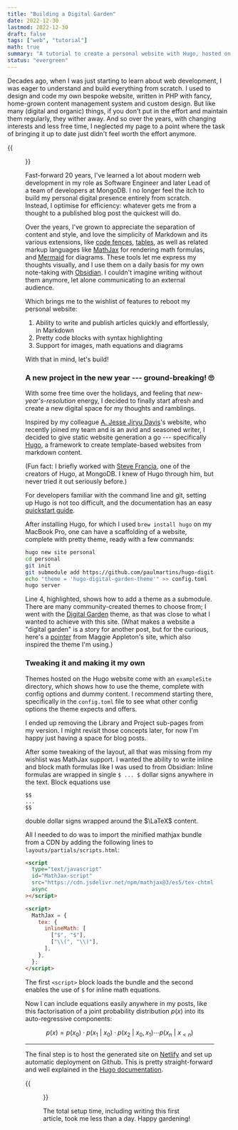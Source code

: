 ```yaml
---
title: "Building a Digital Garden"
date: 2022-12-30
lastmod: 2022-12-30
draft: false
tags: ["web", "tutorial"]
math: true
summary: "A tutorial to create a personal website with Hugo, hosted on Netlify."
status: "evergreen"
---
```


Decades ago, when I was just starting to learn about web development, I was eager to understand and build everything from scratch. I used to design and code my own bespoke website, written in PHP with fancy, home-grown content management system and custom design. But like many (digital and organic) things, if you don't put in the effort and maintain them regularly, they wither away. And so over the years, with changing interests and less free time, I neglected my page to a point where the task of bringing it up to date just didn't feel worth the effort anymore.

{{<figure src="./autumn-leaves.jpg" width="100%" alt="autumn leaves">}}

Fast-forward 20 years, I've learned a lot about modern web development in my role as Software Engineer and later Lead of a team of developers at MongoDB. I no longer feel the itch to build my personal digital presence entirely from scratch. Instead, I optimise for efficiency: whatever gets me from a thought to a published blog post the quickest will do.

Over the years, I've grown to appreciate the separation of content and style, and love the simplicity of Markdown and its various extensions, like [code fences][md-code-fences], [tables][md-tables], as well as related markup languages like [MathJax][mathjax] for rendering math formulas, and [Mermaid][mermaid] for diagrams. These tools let me express my thoughts visually, and I use them on a daily basis for my own note-taking with [Obsidian][obsidian]. I couldn't imagine writing without them anymore, let alone communicating to an external audience.

Which brings me to the wishlist of features to reboot my personal website:

1. Ability to write and publish articles quickly and effortlessly, in Markdown
2. Pretty code blocks with syntax highlighting
3. Support for images, math equations and diagrams

With that in mind, let's build!

### A new project in the new year --- ground-breaking! 🙄

With some free time over the holidays, and feeling that _new-year's-resolution_ energy, I decided to finally start afresh and create a new digital space for my thoughts and ramblings.

Inspired by my colleague [A. Jesse Jiryu Davis][emptysquare]'s website, who recently joined my team and is an avid and seasoned writer, I decided to give static website generation a go --- specifically [Hugo][hugo], a framework to create template-based websites from markdown content.

(Fun fact: I briefly worked with [Steve Francia][steve-francia], one of the creators of Hugo, at MongoDB. I knew of Hugo through him, but never tried it out seriously before.)

For developers familiar with the command line and git, setting up Hugo is not too difficult, and the documentation has an easy [quickstart guide][hugo-quickstart].

After installing Hugo, for which I used `brew install hugo` on my MacBook Pro, one can have a scaffolding of a website, complete with pretty theme, ready with a few commands:

```sh
hugo new site personal
cd personal
git init
git submodule add https://github.com/paulmartins/hugo-digital-garden-theme.git themes/hugo-digital-garden-theme
echo "theme = 'hugo-digital-garden-theme'" >> config.toml
hugo server
```

Line 4, highlighted, shows how to add a theme as a submodule. There are many community-created themes to choose from; I went with the [Digital Garden][hugo-theme-digital-garden] theme, as that was close to what I wanted to achieve with this site. (What makes a website a "digital garden" is a story for another post, but for the curious, here's a [pointer][digital-garden] from Maggie Appleton's site, which also inspired the theme I'm using.)

### Tweaking it and making it my own

Themes hosted on the Hugo website come with an `exampleSite` directory, which shows how to use the theme, complete with config options and dummy content. I recommend starting there, specifically in the `config.toml` file to see what other config options the theme expects and offers.

I ended up removing the Library and Project sub-pages from my version. I might revisit those concepts later, for now I'm happy just having a space for blog posts.

After some tweaking of the layout, all that was missing from my wishlist was MathJax support. I wanted the ability to write inline and block math formulas like I was used to from Obsidian: Inline formulas are wrapped in single `$ ... $` dollar signs anywhere in the text. Block equations use

```
$$
...
$$
```

double dollar signs wrapped around the $\LaTeX$ content.

All I needed to do was to import the minified mathjax bundle from a CDN by adding the following lines to `layouts/partials/scripts.html`:

```html
<script
  type="text/javascript"
  id="MathJax-script"
  src="https://cdn.jsdelivr.net/npm/mathjax@3/es5/tex-chtml.js"
  async
></script>

<script>
  MathJax = {
    tex: {
      inlineMath: [
        ["$", "$"],
        ["\\(", "\\)"],
      ],
    },
  };
</script>
```

The first `<script>` block loads the bundle and the second enables the use of `$` for inline math equations.

Now I can include equations easily anywhere in my posts, like this factorisation of a joint probability distribution $p(x)$ into its auto-regressive components:

$$
p(x) = p(x_0) \cdot p(x_1\ |\ x_0) \cdot p(x_2\ |\ x_0, x_1) \cdots p(x_n\ |\ x_{<n})
$$

---

The final step is to host the generated site on [Netlify][netlify] and set up automatic deployment on Github. This is pretty straight-forward and well explained in the [Hugo documentation][deploy-netlify].

{{<figure src="./spring-leaves.jpg" width="100%" alt="spring leaves">}}

The total setup time, including writing this first article, took me less than a day. Happy gardening!

[md-code-fences]: https://www.markdownguide.org/extended-syntax/#fenced-code-blocks
[md-tables]: https://www.markdownguide.org/extended-syntax/#tables
[mathjax]: https://www.mathjax.org/
[mermaid]: https://mermaid.js.org/#/
[obsidian]: https://obsidian.md/
[emptysquare]: https://emptysqua.re/blog/
[hugo]: https://gohugo.io/
[steve-francia]: https://spf13.com/about/
[hugo-quickstart]: https://gohugo.io/getting-started/quick-start/
[hugo-theme-digital-garden]: https://themes.gohugo.io/themes/hugo-digital-garden-theme/
[netlify]: https://www.netlify.com/
[digital-garden]: https://maggieappleton.com/garden-history
[deploy-netlify]: https://gohugo.io/hosting-and-deployment/hosting-on-netlify/
